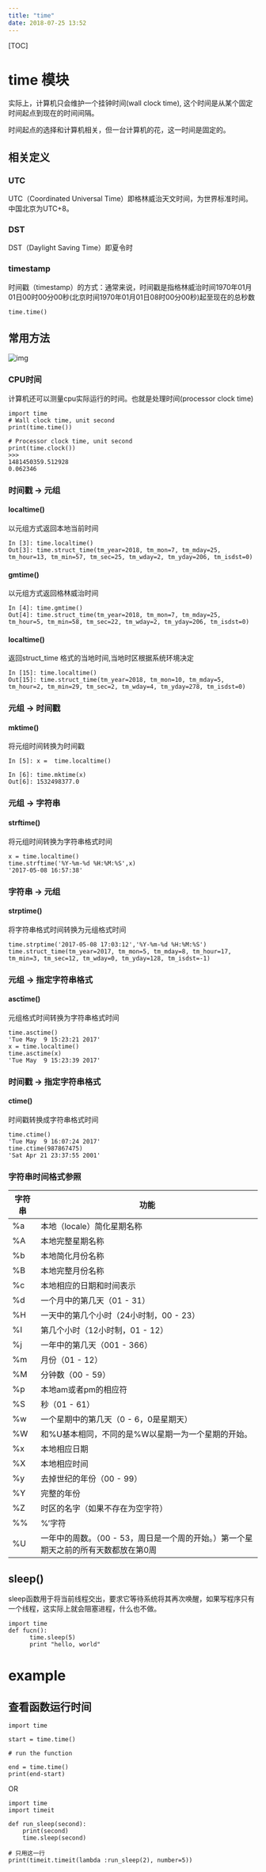 ```yaml
---
title: "time"
date: 2018-07-25 13:52
---
```


[TOC]





# time 模块

实际上，计算机只会维护一个挂钟时间(wall clock time), 这个时间是从某个固定时间起点到现在的时间间隔。

时间起点的选择和计算机相关，但一台计算机的花，这一时间是固定的。



## 相关定义



### UTC

UTC（Coordinated Universal Time）即格林威治天文时间，为世界标准时间。中国北京为UTC+8。



### DST

DST（Daylight Saving Time）即夏令时



### timestamp

时间戳（timestamp）的方式：通常来说，时间戳是指格林威治时间1970年01月01日00时00分00秒(北京时间1970年01月01日08时00分00秒)起至现在的总秒数

```
time.time()
```





## 常用方法

![img](https://cdn.pbrd.co/images/HAORLLi.png)



### CPU时间

计算机还可以测量cpu实际运行的时间。也就是处理时间(processor clock time)

```
import time
# Wall clock time, unit second
print(time.time())

# Processor clock time, unit second
print(time.clock())
>>>
1481450359.512928
0.062346
```



### 时间戳 -> 元组



#### localtime()

以元组方式返回本地当前时间

```
In [3]: time.localtime()
Out[3]: time.struct_time(tm_year=2018, tm_mon=7, tm_mday=25, tm_hour=13, tm_min=57, tm_sec=25, tm_wday=2, tm_yday=206, tm_isdst=0)
```



#### gmtime()

以元组方式返回格林威治时间

```
In [4]: time.gmtime()
Out[4]: time.struct_time(tm_year=2018, tm_mon=7, tm_mday=25, tm_hour=5, tm_min=58, tm_sec=22, tm_wday=2, tm_yday=206, tm_isdst=0)
```



#### localtime()

返回struct_time 格式的当地时间,当地时区根据系统环境决定

```
In [15]: time.localtime()
Out[15]: time.struct_time(tm_year=2018, tm_mon=10, tm_mday=5, tm_hour=2, tm_min=29, tm_sec=2, tm_wday=4, tm_yday=278, tm_isdst=0)
```





### 元组 -> 时间戳

#### mktime()

将元组时间转换为时间戳

```
In [5]: x =  time.localtime()

In [6]: time.mktime(x)
Out[6]: 1532498377.0
```



### 元组 -> 字符串

#### strftime()

将元组时间转换为字符串格式时间

```
x = time.localtime()
time.strftime('%Y-%m-%d %H:%M:%S',x)
'2017-05-08 16:57:38'
```



### 字符串 -> 元组

#### strptime()

将字符串格式时间转换为元组格式时间
```
time.strptime('2017-05-08 17:03:12','%Y-%m-%d %H:%M:%S')
time.struct_time(tm_year=2017, tm_mon=5, tm_mday=8, tm_hour=17, tm_min=3, tm_sec=12, tm_wday=0, tm_yday=128, tm_isdst=-1)
```



### 元组 -> 指定字符串格式

#### asctime()

元组格式时间转换为字符串格式时间
```
time.asctime()
'Tue May  9 15:23:21 2017'
x = time.localtime()
time.asctime(x)
'Tue May  9 15:23:39 2017'
```



### 时间戳 -> 指定字符串格式

#### ctime()

时间戳转换成字符串格式时间
```
time.ctime()
'Tue May  9 16:07:24 2017'
time.ctime(987867475)
'Sat Apr 21 23:37:55 2001'
```



### 字符串时间格式参照

| 字符串 | 功能                                                         |
| ------ | ------------------------------------------------------------ |
| %a     | 本地（locale）简化星期名称                                   |
| %A     | 本地完整星期名称                                             |
| %b     | 本地简化月份名称                                             |
| %B     | 本地完整月份名称                                             |
| %c     | 本地相应的日期和时间表示                                     |
| %d     | 一个月中的第几天（01 - 31）                                  |
| %H     | 一天中的第几个小时（24小时制，00 - 23）                      |
| %I     | 第几个小时（12小时制，01 - 12）                              |
| %j     | 一年中的第几天（001 - 366）                                  |
| %m     | 月份（01 - 12）                                              |
| %M     | 分钟数（00 - 59）                                            |
| %p     | 本地am或者pm的相应符                                         |
| %S     | 秒（01 - 61）                                                |
| %w     | 一个星期中的第几天（0 - 6，0是星期天）                       |
| %W     | 和%U基本相同，不同的是%W以星期一为一个星期的开始。           |
| %x     | 本地相应日期                                                 |
| %X     | 本地相应时间                                                 |
| %y     | 去掉世纪的年份（00 - 99）                                    |
| %Y     | 完整的年份                                                   |
| %Z     | 时区的名字（如果不存在为空字符）                             |
| %%     | %’字符                                                       |
| %U     | 一年中的周数。（00 - 53，周日是一个周的开始。）第一个星期天之前的所有天数都放在第0周 |

 

 

## sleep()

sleep函数用于将当前线程交出，要求它等待系统将其再次唤醒，如果写程序只有一个线程，这实际上就会阻塞进程，什么也不做。

```
import time
def fucn():
      time.sleep(5)
      print "hello, world"
```

 





# example

## 查看函数运行时间

```
import time 
 
start = time.time() 
 
# run the function 
 
end = time.time() 
print(end-start) 
```

 OR

```
import time 
import timeit 
 
def run_sleep(second): 
    print(second) 
    time.sleep(second) 
 
# 只用这一行 
print(timeit.timeit(lambda :run_sleep(2), number=5)) 
```



## 





